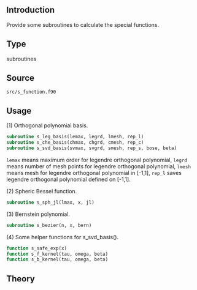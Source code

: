 ## Introduction

Provide some subroutines to calculate the special functions.

## Type

subroutines

## Source

`src/s_function.f90`

## Usage

(1) Orthogonal polynomial basis.

```fortran
subroutine s_leg_basis(lemax, legrd, lmesh, rep_l)
subroutine s_che_basis(chmax, chgrd, cmesh, rep_c)
subroutine s_svd_basis(svmax, svgrd, smesh, rep_s, bose, beta)
```

`lemax` means maximum order for legendre orthogonal polynomial, `legrd` means number of mesh points for legendre orthogonal polynomial, `lmesh` means mesh for legendre orthogonal polynomial in [-1,1], `rep_l` saves legendre orthogonal polynomial defined on [-1,1].

(2) Spheric Bessel function.

```fortran
subroutine s_sph_jl(lmax, x, jl)
```

(3) Bernstein polynomial.

```fortran
subroutine s_bezier(n, x, bern)
```

(4) Some helper functions for s\_svd\_basis().

```fortran
function s_safe_exp(x)
function s_f_kernel(tau, omega, beta)
function s_b_kernel(tau, omega, beta)
```

## Theory
